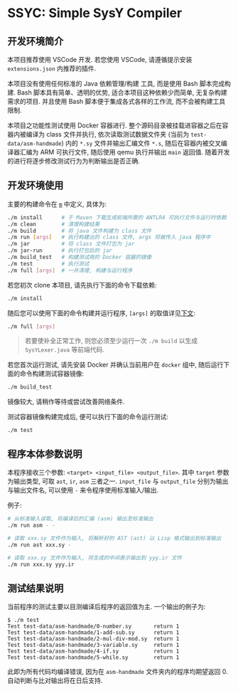 # SSYC: Simple SysY Compiler

## 开发环境简介

本项目推荐使用 VSCode 开发. 若您使用 VSCode, 请遵循提示安装 `extensions.json` 内推荐的插件.

本项目没有使用任何标准的 Java 依赖管理/构建 工具, 而是使用 Bash 脚本完成构建. Bash 脚本具有简单、透明的优势, 适合本项目这种依赖少而简单, 无复杂构建需求的项目. 并且使用 Bash 脚本便于集成各式各样的工作流, 而不会被构建工具限制.

本项目之功能性测试使用 Docker 容器进行. 整个源码目录被挂载进容器之后在容器内被编译为 class 文件并执行, 依次读取测试数据文件夹 (当前为 `test-data/asm-handmade`) 内的 `*.sy` 文件并输出汇编文件 `*.s`, 随后在容器内被交叉编译器汇编为 ARM 可执行文件, 随后使用 qemu 执行并输出 `main` 返回值. 随着开发的进行将逐步修改测试行为为判断输出是否正确.

## 开发环境使用

主要的构建命令在 [`m`](m) 中定义, 具体为:

```bash
./m install      # 于 Maven 下载生成前端所需的 ANTLR4 可执行文件与运行时依赖
./m clean        # 清理构建结果
./m build        # 将 java 文件构建为 class 文件
./m run [args]   # 执行构建出的 class 文件, args 将被传入 java 程序中
./m jar          # 将 class 文件打包为 jar
./m jar-run      # 执行打包后的 jar
./m build_test   # 构建测试用的 Docker 容器的镜像
./m test         # 执行测试
./m full [args]  # 一并清理, 构建与运行程序
```

若您初次 clone 本项目, 请先执行下面的命令下载依赖:

```bash
./m install
```

随后您可以使用下面的命令构建并运行程序, `[args]` 的取值详见[下文](#程序本体参数说明):

```bash
./m full [args]
```

> 若要使补全正常工作, 则您必须至少运行一次 `./m build` 以生成 `SysYLexer.java` 等前端代码.

若您首次运行测试, 请先安装 Docker 并确认当前用户在 `docker` 组中, 随后运行下面的命令构建测试容器镜像:

```bash
./m build_test
```

镜像较大, 请稍作等待或尝试改善网络条件.

测试容器镜像构建完成后, 便可以执行下面的命令运行测试:

```
./m test
```

## 程序本体参数说明

本程序接收三个参数: `<target> <input_file> <output_file>`. 其中 `target` 参数为输出类型, 可取 `ast`, `ir`, `asm` 三者之一. `input_file` 与 `output_file` 分别为输出与输出文件名, 可以使用 `-` 来令程序使用标准输入/输出.

例子:

```bash
# 从标准输入读取, 将编译后的汇编 (asm) 输出至标准输出
./m run asm - -

# 读取 xxx.sy 文件作为输入, 将解析好的 AST (ast) 以 Lisp 格式输出到标准输出
./m run ast xxx.sy -

# 读取 xxx.sy 文件作为输入, 将生成的中间表示输出到 yyy.ir 文件
./m run xxx.sy yyy.ir
```

## 测试结果说明

当前程序的测试主要以目测编译后程序的返回值为主. 一个输出的例子为:

```
$ ./m test
Test test-data/asm-handmade/0-number.sy       return 1 
Test test-data/asm-handmade/1-add-sub.sy      return 1 
Test test-data/asm-handmade/2-mul-div-mod.sy  return 1 
Test test-data/asm-handmade/3-variable.sy     return 1 
Test test-data/asm-handmade/4-if.sy           return 1 
Test test-data/asm-handmade/5-while.sy        return 1 
```

此即为所有代码均编译错误, 因为在 `asm-handmade` 文件夹内的程序均期望返回 0. 自动判断与比对输出将在日后支持.